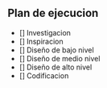 ## Plan de ejecucion
* [] Investigacion
* [] Inspiracion
* [] Diseño de bajo nivel
* [] Diseño de medio nivel
* [] Diseño de alto nivel
* [] Codificacion


